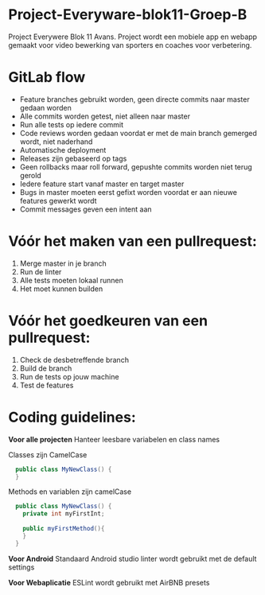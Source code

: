 # Project-Everyware-blok11-Groep-B

Project Everywere Blok 11 Avans.
Project wordt een mobiele app en webapp gemaakt voor video bewerking van sporters en coaches voor verbetering.

# GitLab flow
- Feature branches gebruikt worden, geen directe commits naar master gedaan worden
- Alle commits worden getest, niet alleen naar master
- Run alle tests op iedere commit
- Code reviews worden gedaan voordat er met de main branch gemerged wordt, niet naderhand
- Automatische deployment
- Releases zijn gebaseerd op tags
- Geen rollbacks maar roll forward, gepushte commits worden niet terug gerold
- Iedere feature start vanaf master en target master
- Bugs in master moeten eerst gefixt worden voordat er aan nieuwe features gewerkt wordt
- Commit messages geven een intent aan

# Vóór het maken van een pullrequest:
1) Merge master in je branch
2) Run de linter
3) Alle tests moeten lokaal runnen
4) Het moet kunnen builden

# Vóór het goedkeuren van een pullrequest:
1) Check de desbetreffende branch
2) Build de branch
3) Run de tests op jouw machine
4) Test de features

# Coding guidelines:
**Voor alle projecten**
Hanteer leesbare variabelen en class names

Classes zijn CamelCase
```java
  public class MyNewClass() {
  }
```
Methods en variablen zijn camelCase
```java
  public class MyNewClass() {
    private int myFirstInt;
  
    public myFirstMethod(){
    }
  }
```

**Voor Android**
Standaard Android studio linter wordt gebruikt met de default settings

**Voor Webaplicatie**
ESLint wordt gebruikt met AirBNB presets
